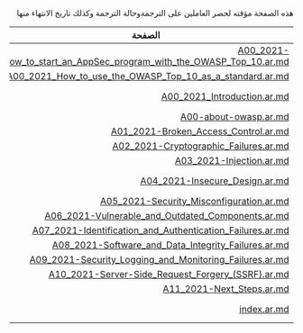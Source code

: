 <div dir="rtl" align='right'>
  
هذه الصفحة مؤقته لحصر العاملين على الترجمةوحالة الترجمة وكذلك تاريخ الانتهاء منها

| الصفحة                                                                                                                                                | المترجم      | المدقق | الحالة     | تاريخ الانتهاء |
|-------------------------------------------------------------------------------------------------------------------------------------------------------|--------------|--------|------------|----------------|
| [A00_2021-How_to_start_an_AppSec_program_with_the_OWASP_Top_10.ar.md](/2021/docs/A00_2021-How_to_start_an_AppSec_program_with_the_OWASP_Top_10.ar.md) |              |        |            |                |
| [A00_2021_How_to_use_the_OWASP_Top_10_as_a_standard.ar.md](/2021/docs/A00_2021_How_to_use_the_OWASP_Top_10_as_a_standard.ar.md)                       |              |        |            |                |
| [A00_2021_Introduction.ar.md](/2021/docs/A00_2021_Introduction.ar.md)                                                                                 | مالك الدوسري |        | جاري العمل | 15/09/2021     |
| [A00-about-owasp.ar.md](/2021/docs/A00-about-owasp.ar.md)                                                                                             |              |        |            |                |
| [A01_2021-Broken_Access_Control.ar.md](/2021/docs/A01_2021-Broken_Access_Control.ar.md)                                                               |              |        |            |                |
| [A02_2021-Cryptographic_Failures.ar.md](/2021/docs/A02_2021-Cryptographic_Failures.ar.md)                                                             |              |        |            |                |
| [A03_2021-Injection.ar.md](/2021/docs/A03_2021-Injection.ar.md)                                                                                       |              |        |            |                |
| [A04_2021-Insecure_Design.ar.md](/2021/docs/A04_2021-Insecure_Design.ar.md)                                                                           |  الجوهرة السبيعي |        | جاري العمل | 15/09/2021     |             |        |            |                |
| [A05_2021-Security_Misconfiguration.ar.md](/2021/docs/A05_2021-Security_Misconfiguration.ar.md)                                                       |              |        |            |                |
| [A06_2021-Vulnerable_and_Outdated_Components.ar.md](/2021/docs/A06_2021-Vulnerable_and_Outdated_Components.ar.md)                                     |              |        |            |                |
| [A07_2021-Identification_and_Authentication_Failures.ar.md](/2021/docs/A07_2021-Identification_and_Authentication_Failures.ar.md)                     |              |        |            |                |
| [A08_2021-Software_and_Data_Integrity_Failures.ar.md](/2021/docs/A08_2021-Software_and_Data_Integrity_Failures.ar.md)                                 |              |        |            |                |
| [A09_2021-Security_Logging_and_Monitoring_Failures.ar.md](/2021/docs/A09_2021-Security_Logging_and_Monitoring_Failures.ar.md)                         |              |        |            |                |
| [A10_2021-Server-Side_Request_Forgery_(SSRF).ar.md](/2021/docs/A10_2021-Server-Side_Request_Forgery_(SSRF).ar.md)                                     |              |        |            |                |
| [A11_2021-Next_Steps.ar.md](/2021/docs/A11_2021-Next_Steps.ar.md)                                                                                     |              |        |            |                |
| [index.ar.md](/2021/docs/index.ar.md)                                                                                                                 | مالك الدوسري |        | جاري العمل | 15/09/2021     |

